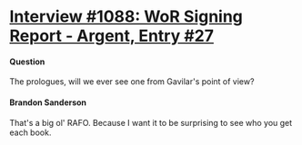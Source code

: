 # [Interview #1088: WoR Signing Report - Argent, Entry #27](https://www.theoryland.com/intvmain.php?i=1088#27)

#### Question

The prologues, will we ever see one from Gavilar's point of view?

#### Brandon Sanderson

That's a big ol' RAFO. Because I want it to be surprising to see who you get each book.


